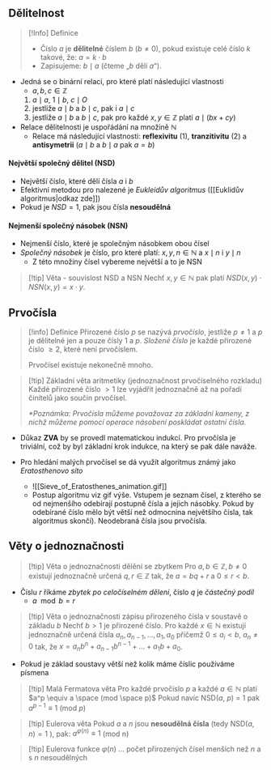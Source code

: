 ## Dělitelnost
>[!Info] Definice
>- Číslo $a$ je **dělitelné** číslem $b$ ($b≠0$), pokud existuje celé číslo $k$ takové, že: $a = k \cdot b$
>- Zapisujeme: $b \mid a$ (čteme „$b$ dělí $a$“). 
- Jedná se o binární relaci, pro které platí následující vlastnosti
	- $a, b, c \in \mathbb{Z}$
	1) $a \mid a$, $1 \mid b$, $c \mid O$
	2) jestliže $a \mid b$ a $b \mid c$, pak i $a \mid c$
	3)  jestliže $a \mid b$ a $b \mid c$, pak pro každé $x, y \in \mathbb{Z}$ platí $a \mid (bx + cy)$
- Relace dělitelnosti je uspořádání na množině $\mathbb{N}$
	- Relace má následující vlastnosti: **reflexivitu** (1), **tranzitivitu** (2) a **antisymetrii** ($a \mid b$ a $b \mid a$ pak $a = b$)
#### Největší společný dělitel (NSD)
- Největší číslo, které dělí čísla $a$ i $b$
- Efektivní metodou pro nalezené je *Eukleidův algoritmus* ([[Euklidův algoritmus|odkaz zde]])
- Pokud je $NSD = 1$, pak jsou čísla **nesoudělná**
#### Nejmenší společný násobek (NSN)
- Nejmenší číslo, které je společným násobkem obou čísel
- *Společný násobek* je číslo, pro které platí: $x, y, n \in \mathbb{N}$ a $x \mid n$ i $y \mid n$
	- Z této množiny čísel vybereme největší a to je NSN

>[!tip] Věta - souvislost NSD a NSN
>Nechť $x, y \in \mathbb{N}$ pak platí $NSD(x, y) \cdot NSN(x, y) = x \cdot y$.
## Prvočísla
>[!info] Definice
>Přirozené číslo $p$ se nazývá *prvočíslo*, jestliže $p \neq 1$ a $p$ je dělitelné jen a pouze čísly $1$ a $p$. *Složené číslo* je každé přirozené číslo $≥2$, které není prvočíslem.
>
> Prvočísel existuje nekonečně mnoho.

>[!tip] Základní věta aritmetiky (jednoznačnost prvočíselného rozkladu)
>Každé přirozené číslo $> 1$ lze vyjádřit jednoznačně až na pořadí činitelů jako součin prvočísel.
> 
> _*Poznámka: Prvočísla můžeme považovaz za základní kameny, z nichž můžeme pomocí operace násobení poskládat ostatní čísla._
- Důkaz **ZVA** by se provedl matematickou indukcí. Pro prvočísla je triviální, což by byl základní krok indukce, na který se pak dále naváže.

- Pro hledání malých prvočísel se dá využít algoritmus známý jako *Eratosthenovo síto*
	- ![[Sieve_of_Eratosthenes_animation.gif]]
	- Postup algoritmu viz gif výše. Vstupem je seznam čísel, z kterého se od nejmenšího odebírají postupně čísla a jejich násobky. Pokud by odebírané číslo mělo být větší než odmocnina největšího čísla, tak algoritmus skončí). Neodebraná čísla jsou prvočísla. 
## Věty o jednoznačnosti
>[!tip] Věta o jednoznačnosti dělění se zbytkem
>Pro $a, b \in \mathbb{Z}, b \neq 0$ existují jednoznačně určená $q, r \in \mathbb{Z}$ tak, že $a = bq + r$ a $0 ≤ r < b$.
- Číslu $r$ říkáme *zbytek po celočíselném dělení*, číslo $q$ je *částečný podíl*
	- $a \mod b = r$

>[!tip] Věta o jednoznačnosti zápisu přirozeného čísla v soustavě o základu $b$
> Nechť $b > 1$ je přirozené číslo. Pro každé $x \in \mathbb{N}$ existují jednoznačně určená čísla $a_n, a_{n-1}, ..., a_1, a_0$ přičemž $0 ≤ a_i <b$, $a_n \neq 0$ tak, že $x = a_nb^n + a_{n-1}b^{n-1} + ... + a_1b + a_0$.
- Pokud je základ soustavy větší než kolik máme číslic používáme písmena

>[!tip] Malá Fermatova věta
> Pro každé prvočíslo $p$ a každé $a \in \mathbb{N}$ platí $a^p \equiv a \space (mod \space p)$
> Pokud navíc NSD($a$, $p$) = 1 pak $a^{p-1} \equiv 1$ (mod $p$)

>[!tip] Eulerova věta
Pokud $a$ a $n$ jsou **nesoudělná čísla** (tedy NSD$⁡(a,n)=1$ ), pak: $a^{φ(n)}≡1$ (mod n)

>[!tip] Eulerova funkce
>$\varphi(n)$ ... počet přirozených čísel menších než $n$ a s $n$ nesoudělných 


